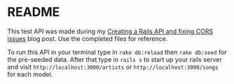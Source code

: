 # README

This test API was made during my [Creating a Rails API and fixing CORS issues](https://mikemerin.github.io/Rails-API-cors/) blog post. Use the completed files for reference.

To run this API in your terminal type in `rake db:reload` then `rake db:seed` for the pre-seeded data. After that type in `rails s` to start up your rails server and visit `http://localhost:3000/artists` or `http://localhost:3000/songs` for each model.
